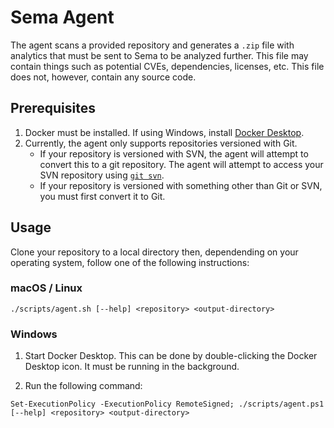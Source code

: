 # Sema Agent

The agent scans a provided repository and generates a `.zip` file with analytics
that must be sent to Sema to be analyzed further.  This file may contain things
such as potential CVEs, dependencies, licenses, etc. This file does not, however,
contain any source code.

## Prerequisites

1. Docker must be installed. If using Windows, install [Docker Desktop][1].
2. Currently, the agent only supports repositories versioned with Git.
   - If your repository is versioned with SVN, the agent will attempt to convert
     this to a git repository. The agent will attempt to access your SVN repository
     using [`git svn`][2].
   - If your repository is versioned with something other than Git or SVN, you must
       first convert it to Git.

## Usage

Clone your repository to a local directory then, dependending on your operating
system, follow one of the following instructions:

### macOS / Linux
```
./scripts/agent.sh [--help] <repository> <output-directory>
```

### Windows
1. Start Docker Desktop. This can be done by double-clicking the Docker Desktop icon.
   It must be running in the background.

2. Run the following command:
```
Set-ExecutionPolicy -ExecutionPolicy RemoteSigned; ./scripts/agent.ps1 [--help] <repository> <output-directory>
```

[1]: https://www.docker.com/products/docker-desktop/
[2]: https://git-scm.com/docs/git-svn
